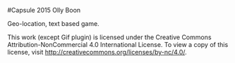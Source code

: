 #Capsule
2015
Olly Boon

Geo-location, text based game.

This work (except Gif plugin) is licensed under the Creative Commons Attribution-NonCommercial 4.0 International License. To view a copy of this license, visit http://creativecommons.org/licenses/by-nc/4.0/.
